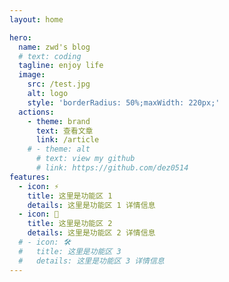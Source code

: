 ```yaml
---
layout: home

hero:
  name: zwd's blog
  # text: coding
  tagline: enjoy life
  image:
    src: /test.jpg
    alt: logo
    style: 'borderRadius: 50%;maxWidth: 220px;'
  actions:
    - theme: brand
      text: 查看文章
      link: /article
    # - theme: alt
      # text: view my github
      # link: https://github.com/dez0514
features:
  - icon: ⚡️
    title: 这里是功能区 1
    details: 这里是功能区 1 详情信息
  - icon: 🖖
    title: 这里是功能区 2
    details: 这里是功能区 2 详情信息
  # - icon: 🛠️
  #   title: 这里是功能区 3
  #   details: 这里是功能区 3 详情信息
---
```

<!-- 这里有插槽可以接着写html内容, 例如：vue组件 FreeStyle -->